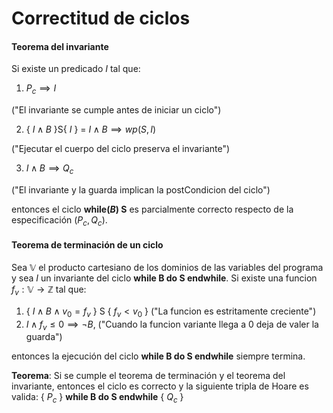 # Correctitud de ciclos

#### Teorema del invariante
Si existe un predicado $I$ tal que:
1. $P_c \implies I$

("El invariante se cumple antes de iniciar un ciclo")

2. { $I \land B$ }S{ $I$ } = $I \land B \implies wp(S,I)$
  
  ("Ejecutar el cuerpo del ciclo preserva el invariante")
  
3. $I \land B \implies Q_c$
   
  ("El invariante y la guarda implican la postCondicion del ciclo")
 
entonces el ciclo **while($B$) S** es parcialmente correcto respecto de la especificación ($P_c, Q_c$).

#### Teorema de terminación de un ciclo
Sea $\mathbb{V}$ el producto cartesiano de los dominios de las variables del programa y sea $I$ un invariante del ciclo **while B do S endwhile**. Si existe una funcion $f_v: \mathbb{V} \rightarrow \mathbb{Z}$ tal que: 
1.  { $I \land B \land v_0 = f_v$ } S { $f_v < v_0$ } ("La funcion es estritamente creciente")
2.  $I \land f_v \leq 0 \implies \neg B$, ("Cuando la funcion variante llega a 0 deja de valer la guarda")

entonces la ejecución del ciclo **while B do S endwhile** siempre termina.

**Teorema**: Si  se cumple el teorema de terminación y el teorema del invariante, entonces el ciclo es correcto y la siguiente tripla de Hoare es valida: { $P_c$ } **while B do S endwhile** { $Q_c$ }
